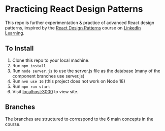 # Practicing React Design Patterns

This repo is further experimentation & practice of advanced React design patterns, inspired by the [React Design Patterns](https://www.linkedin.com/learning/react-design-patterns/take-your-react-skills-to-the-next-level?autoplay=true&resume=false) course on [LinkedIn Learning](https://www.linkedin.com/learning/).

## To Install
1. Clone this repo to your local machine. 
2. Run `npm install`
3. Run `node server.js` to use the server.js file as the database (many of the component branches use server.js)
4. Run `nvm use 16` (this project does not work on Node 18)
3. Run `npm run start`
4. Visit [localhost:3000](http://localhost:3000) to view site.

## Branches
The branches are structured to correspond to the 6 main concepts in the course.

